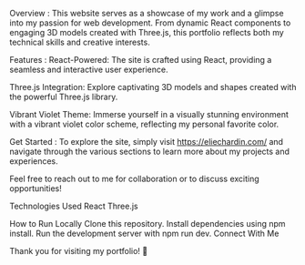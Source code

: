 Overview : 
This website serves as a showcase of my work and a glimpse into my passion for web development. From dynamic React components to engaging 3D models created with Three.js, this portfolio reflects both my technical skills and creative interests.

Features : 
React-Powered: The site is crafted using React, providing a seamless and interactive user experience.

Three.js Integration: Explore captivating 3D models and shapes created with the powerful Three.js library.

Vibrant Violet Theme: Immerse yourself in a visually stunning environment with a vibrant violet color scheme, reflecting my personal favorite color.

Get Started : 
To explore the site, simply visit https://eliechardin.com/ and navigate through the various sections to learn more about my projects and experiences.

Feel free to reach out to me for collaboration or to discuss exciting opportunities!

Technologies Used
React
Three.js

How to Run Locally
Clone this repository.
Install dependencies using npm install.
Run the development server with npm run dev.
Connect With Me

Thank you for visiting my portfolio! 🌟
